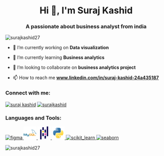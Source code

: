 <h1 align="center">Hi 👋, I'm Suraj Kashid</h1>
<h3 align="center">A passionate about business analyst from india</h3>

<p align="left"> <img src="https://komarev.com/ghpvc/?username=surajkashid27&label=Profile%20views&color=0e75b6&style=flat" alt="surajkashid27" /> </p>

- 🔭 I’m currently working on **Data visualization**

- 🌱 I’m currently learning **Business analytics**

- 👯 I’m looking to collaborate on **business analytics project**

- 📫 How to reach me **www.linkedin.com/in/suraj-kashid-24a435187**

<h3 align="left">Connect with me:</h3>
<p align="left">
<a href="https://linkedin.com/in/suraj kashid" target="blank"><img align="center" src="https://raw.githubusercontent.com/rahuldkjain/github-profile-readme-generator/master/src/images/icons/Social/linked-in-alt.svg" alt="suraj kashid" height="30" width="40" /></a>
<a href="https://kaggle.com/surajkashid" target="blank"><img align="center" src="https://raw.githubusercontent.com/rahuldkjain/github-profile-readme-generator/master/src/images/icons/Social/kaggle.svg" alt="surajkashid" height="30" width="40" /></a>
</p>

<h3 align="left">Languages and Tools:</h3>
<p align="left"> <a href="https://www.figma.com/" target="_blank" rel="noreferrer"> <img src="https://www.vectorlogo.zone/logos/figma/figma-icon.svg" alt="figma" width="40" height="40"/> </a> <a href="https://www.mysql.com/" target="_blank" rel="noreferrer"> <img src="https://raw.githubusercontent.com/devicons/devicon/master/icons/mysql/mysql-original-wordmark.svg" alt="mysql" width="40" height="40"/> </a> <a href="https://pandas.pydata.org/" target="_blank" rel="noreferrer"> <img src="https://raw.githubusercontent.com/devicons/devicon/2ae2a900d2f041da66e950e4d48052658d850630/icons/pandas/pandas-original.svg" alt="pandas" width="40" height="40"/> </a> <a href="https://www.python.org" target="_blank" rel="noreferrer"> <img src="https://raw.githubusercontent.com/devicons/devicon/master/icons/python/python-original.svg" alt="python" width="40" height="40"/> </a> <a href="https://scikit-learn.org/" target="_blank" rel="noreferrer"> <img src="https://upload.wikimedia.org/wikipedia/commons/0/05/Scikit_learn_logo_small.svg" alt="scikit_learn" width="40" height="40"/> </a> <a href="https://seaborn.pydata.org/" target="_blank" rel="noreferrer"> <img src="https://seaborn.pydata.org/_images/logo-mark-lightbg.svg" alt="seaborn" width="40" height="40"/> </a> </p>

<p><img align="center" src="https://github-readme-stats.vercel.app/api/top-langs?username=surajkashid27&show_icons=true&locale=en&layout=compact" alt="surajkashid27" /></p>
